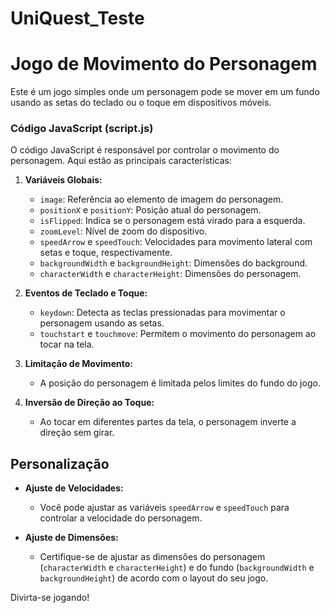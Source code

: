 # UniQuest_Teste

# Jogo de Movimento do Personagem

Este é um jogo simples onde um personagem pode se mover em um fundo usando as setas do teclado ou o toque em dispositivos móveis.

### Código JavaScript (script.js)

O código JavaScript é responsável por controlar o movimento do personagem. Aqui estão as principais características:

1. **Variáveis Globais:**
    - `image`: Referência ao elemento de imagem do personagem.
    - `positionX` e `positionY`: Posição atual do personagem.
    - `isFlipped`: Indica se o personagem está virado para a esquerda.
    - `zoomLevel`: Nível de zoom do dispositivo.
    - `speedArrow` e `speedTouch`: Velocidades para movimento lateral com setas e toque, respectivamente.
    - `backgroundWidth` e `backgroundHeight`: Dimensões do background.
    - `characterWidth` e `characterHeight`: Dimensões do personagem.

2. **Eventos de Teclado e Toque:**
    - `keydown`: Detecta as teclas pressionadas para movimentar o personagem usando as setas.
    - `touchstart` e `touchmove`: Permitem o movimento do personagem ao tocar na tela.

3. **Limitação de Movimento:**
    - A posição do personagem é limitada pelos limites do fundo do jogo.

4. **Inversão de Direção ao Toque:**
    - Ao tocar em diferentes partes da tela, o personagem inverte a direção sem girar.

## Personalização

- **Ajuste de Velocidades:**
    - Você pode ajustar as variáveis `speedArrow` e `speedTouch` para controlar a velocidade do personagem.

- **Ajuste de Dimensões:**
    - Certifique-se de ajustar as dimensões do personagem (`characterWidth` e `characterHeight`) e do fundo (`backgroundWidth` e `backgroundHeight`) de acordo com o layout do seu jogo.

Divirta-se jogando!
